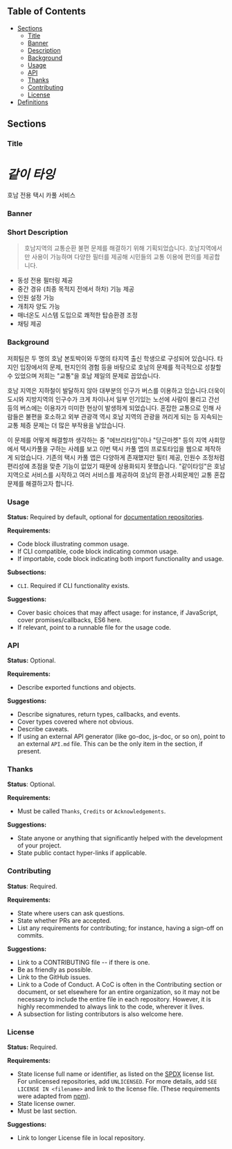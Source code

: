 ## Table of Contents

- [Sections](#sections)
  - [Title](#title)
  - [Banner](#banner)
  - [Description](#short-description)
  - [Background](#background)
  - [Usage](#usage)
  - [API](#api)
  - [Thanks](#thanks)
  - [Contributing](#contributing)
  - [License](#license)
- [Definitions](#definitions)

## Sections

### Title

# _같이 타잉_

호남 전용 택시 카풀 서비스

### Banner

### Short Description

> 호남지역의 교통순환 불편 문제를 해결하기 위해 기획되었습니다. 호남지역에서만 사용이 가능하며 다양한 필터를 제공해 시민들의 교통 이용에 편의를 제공합니다.

- 동성 전용 필터링 제공
- 중간 경유 (최종 목적지 전에서 하차) 기능 제공
- 인원 설정 가능
- 개최자 양도 가능
- 매너온도 시스템 도입으로 쾌적한 탑승환경 조정
- 채팅 제공

### Background

저희팀은 두 명의 호남 본토박이와 두명의 타지역 출신 학생으로 구성되어 있습니다. 타지인 입장에서의 문제, 현지인의 경험 등을 바탕으로 호남의 문제를 적극적으로 성찰할 수 있었으며 저희는 "교통"을 호남 제일의 문제로 꼽았습니다.

호남 지역은 지하철이 발달하지 않아 대부분의 인구가 버스를 이용하고 있습니다.더욱이 도시와 지방지역의 인구수가 크게 차이나서 일부 인기있는 노선에 사람이 몰리고 간선 등의 버스에는 이용자가 미미한 현상이 발생하게 되었습니다. 혼잡한 교통으로 인해 사람들은 불편을 호소하고 외부 관광객 역시 호남 지역의 관광을 꺼리게 되는 등 지속되는 교통 체증 문제는 더 많은 부작용을 낳았습니다.

이 문제를 어떻게 해결할까 생각하는 중 "에브리타임"이나 "당근마켓" 등의 지역 사회망에서 택시카풀을 구하는 사례를 보고 이번 택시 카풀 앱의 프로토타입을 웹으로 제작하게 되었습니다. 기존의 택시 카풀 앱은 다양하게 존재했지만 필터 제공, 인원수 조정처럼 편리성에 초점을 맞춘 기능이 없었기 때문에 상용화되지 못했습니다. "같이타잉"은 호남지역으로 서비스를 시작하고 여러 서비스를 제공하여 호남의 환경.사회문제인 교통 혼잡 문제를 해결하고자 합니다.

### Usage

**Status:** Required by default, optional for [documentation repositories](#definitions).

**Requirements:**

- Code block illustrating common usage.
- If CLI compatible, code block indicating common usage.
- If importable, code block indicating both import functionality and usage.

**Subsections:**

- `CLI`. Required if CLI functionality exists.

**Suggestions:**

- Cover basic choices that may affect usage: for instance, if JavaScript, cover promises/callbacks, ES6 here.
- If relevant, point to a runnable file for the usage code.

### API

**Status:** Optional.

**Requirements:**

- Describe exported functions and objects.

**Suggestions:**

- Describe signatures, return types, callbacks, and events.
- Cover types covered where not obvious.
- Describe caveats.
- If using an external API generator (like go-doc, js-doc, or so on), point to an external `API.md` file. This can be the only item in the section, if present.

### Thanks

**Status**: Optional.

**Requirements:**

- Must be called `Thanks`, `Credits` or `Acknowledgements`.

**Suggestions:**

- State anyone or anything that significantly helped with the development of your project.
- State public contact hyper-links if applicable.

### Contributing

**Status**: Required.

**Requirements:**

- State where users can ask questions.
- State whether PRs are accepted.
- List any requirements for contributing; for instance, having a sign-off on commits.

**Suggestions:**

- Link to a CONTRIBUTING file -- if there is one.
- Be as friendly as possible.
- Link to the GitHub issues.
- Link to a Code of Conduct. A CoC is often in the Contributing section or document, or set elsewhere for an entire organization, so it may not be necessary to include the entire file in each repository. However, it is highly recommended to always link to the code, wherever it lives.
- A subsection for listing contributors is also welcome here.

### License

**Status:** Required.

**Requirements:**

- State license full name or identifier, as listed on the [SPDX](https://spdx.org/licenses/) license list. For unlicensed repositories, add `UNLICENSED`. For more details, add `SEE LICENSE IN <filename>` and link to the license file. (These requirements were adapted from [npm](https://docs.npmjs.com/files/package.json#license)).
- State license owner.
- Must be last section.

**Suggestions:**

- Link to longer License file in local repository.
